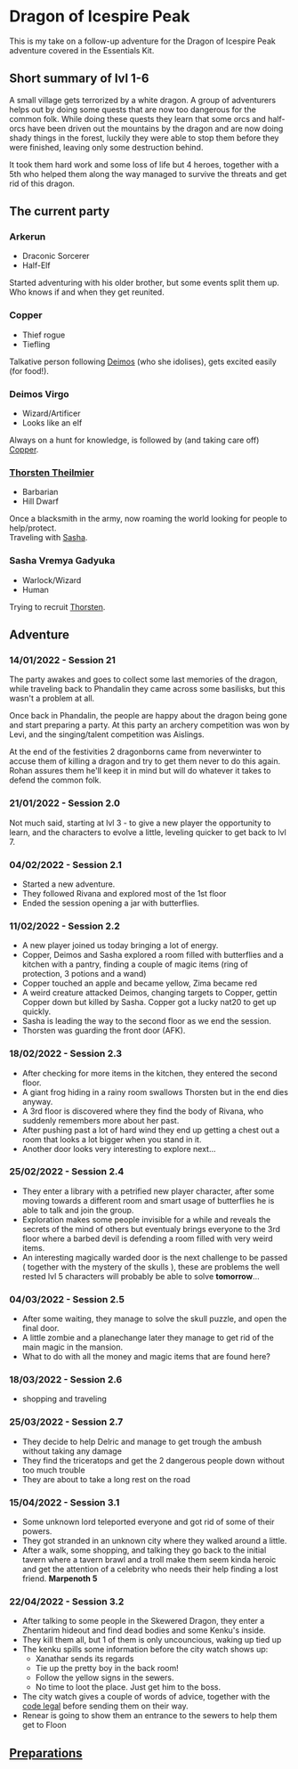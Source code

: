 # Dragon of Icespire Peak
This is my take on a follow-up adventure for the Dragon of Icespire Peak adventure covered in the Essentials Kit.

## Short summary of lvl 1-6
A small village gets terrorized by a white dragon. A group of adventurers helps out by doing some quests that are now too dangerous for the common folk.
While doing these quests they learn that some orcs and half-orcs have been driven out the mountains by the dragon and are now doing shady things in the forest, luckily they were able to stop them before they were finished, leaving only some destruction behind.

It took them hard work and some loss of life but 4 heroes, together with a 5th who helped them along the way managed to survive the threats and get rid of this dragon.

## The current party
### Arkerun
* Draconic Sorcerer
* Half-Elf

Started adventuring with his older brother, but some events split them up. Who knows if and when they get reunited.

### Copper
* Thief rogue
* Tiefling

Talkative person following [Deimos](#deimos-virgo) (who she idolises), gets excited easily (for food!).

### Deimos Virgo
* Wizard/Artificer
* Looks like an elf

Always on a hunt for knowledge, is followed by (and taking care off) [Copper](#copper).

### [Thorsten Theilmier](players%20notes/Thorsten%20Theilmier.md)
* Barbarian
* Hill Dwarf

Once a blacksmith in the army, now roaming the world looking for people to help/protect.\
Traveling with [Sasha](#sasha-vermya-gadyuka).

### Sasha Vremya Gadyuka
* Warlock/Wizard
* Human

Trying to recruit [Thorsten](#thorsten-theilmier).

## Adventure
### 14/01/2022 - Session 21
The party awakes and goes to collect some last memories of the dragon, while traveling back to Phandalin they came across some basilisks, but this wasn't a problem at all.

Once back in Phandalin, the people are happy about the dragon being gone and start preparing a party. At this party an archery competition was won by Levi, and the singing/talent competition was Aislings.

At the end of the festivities 2 dragonborns came from neverwinter to accuse them of killing a dragon and try to get them never to do this again. Rohan assures them he'll keep it in mind but will do whatever it takes to defend the common folk.


### 21/01/2022 - Session 2.0
Not much said, starting at lvl 3 - to give a new player the opportunity to learn, and the characters to evolve a little, leveling quicker to get back to lvl 7.

### 04/02/2022 - Session 2.1
* Started a new adventure.
* They followed Rivana and explored most of the 1st floor
* Ended the session opening a jar with butterflies.

### 11/02/2022 - Session 2.2
* A new player joined us today bringing a lot of energy.
* Copper, Deimos and Sasha explored a room filled with butterflies and a kitchen with a pantry, finding a couple of magic items (ring of protection, 3 potions and a wand)
* Copper touched an apple and became yellow, Zima became red
* A weird creature attacked Deimos, changing targets to Copper, gettin Copper down but killed by Sasha. Copper got a lucky nat20 to get up quickly.
* Sasha is leading the way to the second floor as we end the session.
* Thorsten was guarding the front door (AFK).

### 18/02/2022 - Session 2.3
* After checking for more items in the kitchen, they entered the second floor.
* A giant frog hiding in a rainy room swallows Thorsten but in the end dies anyway.
* A 3rd floor is discovered where they find the body of Rivana, who suddenly remembers more about her past.
* After pushing past a lot of hard wind they end up getting a chest out a room that looks a lot bigger when you stand in it.
* Another door looks very interesting to explore next...

### 25/02/2022 - Session 2.4
* They enter a library with a petrified new player character, after some moving towards a different room and smart usage of butterflies he is able to talk and join the group.
* Exploration makes some people invisible for a while and reveals the secrets of the mind of others but eventualy brings everyone to the 3rd floor where a barbed devil is defending a room filled with very weird items.
* An interesting magically warded door is the next challenge to be passed ( together with the mystery of the skulls ), these are problems the well rested lvl 5 characters will probably be able to solve **tomorrow**...

### 04/03/2022 - Session 2.5
* After some waiting, they manage to solve the skull puzzle, and open the final door.
* A little zombie and a planechange later they manage to get rid of the main magic in the mansion.
* What to do with all the money and magic items that are found here?

### 18/03/2022 - Session 2.6
* shopping and traveling

### 25/03/2022 - Session 2.7
* They decide to help Delric and manage to get trough the ambush without taking any damage
* They find the triceratops and get the 2 dangerous people down without too much trouble
* They are about to take a long rest on the road

### 15/04/2022 - Session 3.1
* Some unknown lord teleported everyone and got rid of some of their powers.
* They got stranded in an unknown city where they walked around a little.
* After a walk, some shopping, and talking they go back to the initial tavern where a tavern brawl and a troll make them seem kinda  heroic and get the attention of a celebrity who needs their help finding a lost friend.
**Marpenoth 5**

### 22/04/2022 - Session 3.2
* After talking to some people in the Skewered Dragon, they enter a Zhentarim hideout and find dead bodies and some Kenku's inside.
* They kill them all, but 1 of them is only uncouncious, waking up tied up
* The kenku spills some information before the city watch shows up:
  * Xanathar sends its regards
  * Tie up the pretty boy in the back room!
  * Follow the yellow signs in the sewers.
  * No time to loot the place. Just get him to the boss.
* The city watch gives a couple of words of advice, together with the [code legal](handouts/Code%20Legal) before sending them on their way.
* Renear is going to show them an entrance to the sewers to help them get to Floon




## [Preparations](secrets/Preparations%20home)


